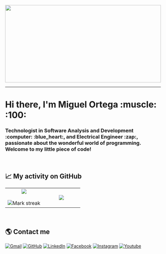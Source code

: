 <p align="left">
  <img src="https://github.com/KhadaJhiin/KhadaJhiin/assets/88953367/79d64a3f-0b25-4cc6-8ab3-002d80fff0f5" height="250" width="100%" />
</p>

------------------
<h1 align="left">Hi there, I'm Miguel Ortega :muscle: :100: </h1>

<h3 align="left">Technologist in Software Analysis and Development :computer: :blue_heart:, and Electrical Engineer :zap:, passionate about the wonderful world of programming. Welcome to my little piece of code!</h3>
&emsp;
	
## 📈 My activity on GitHub

<!--- stats & Trophy (start) -->
<p align="center">
  <!--- stats (start) -->
<table align="center">
<tr border="none">
<td width="50%" align="center">
  
  <img  align="center"  src="https://github-readme-stats.vercel.app/api?username=KhadaJhiin&theme=dark&show_icons=true&count_private=true" />
  <br></br>
  <img  title="🔥 Get streak stats for your profile at git.io/streak-stats" alt="Mark streak" src="https://github-readme-streak-stats.herokuapp.com/?user=KhadaJhiin&theme=dark&hide_border=false" /> 
</td>

<td width="50%" align="center">

  <img  align="center"  src="https://github-readme-stats.anuraghazra1.vercel.app/api/top-langs/?username=KhadaJhiin&theme=dark&hide_border=false&no-bg=true&no-frame=true&langs_count=10"/>
  
  </td>
</tr>
</table>
&emsp;

## :earth_americas: Contact me
<p align="left">
	<a href="mailto:jose.miguel.ortega.g@gmail.com"><img src="https://img.icons8.com/bubbles/50/000000/gmail.png" alt="Gmail"/></a>
	<a href="https://github.com/KhadaJhiin"><img src="https://img.icons8.com/bubbles/50/000000/github.png" alt="GitHub"/></a>
	<a href="https://www.linkedin.com/in/jose-miguel-ortega-gaviria-648087204/"><img src="https://img.icons8.com/bubbles/50/000000/linkedin.png" alt="LinkedIn"/></a>
	<a href="https://www.facebook.com/josemiguel.ortega.5"><img src="https://img.icons8.com/bubbles/50/000000/facebook-new.png" alt="Facebook"/></a>
	<a href="https://www.instagram.com/joselo.ortega/"><img src="https://img.icons8.com/bubbles/50/000000/instagram.png" alt="Instagram"/></a>
	<a href="https://www.youtube.com/channel/UCMC7N9FRA7wncNXk-Yykh-A"><img src="https://img.icons8.com/bubbles/50/000000/youtube.png" alt="Youtube"/></a>	
</p>


